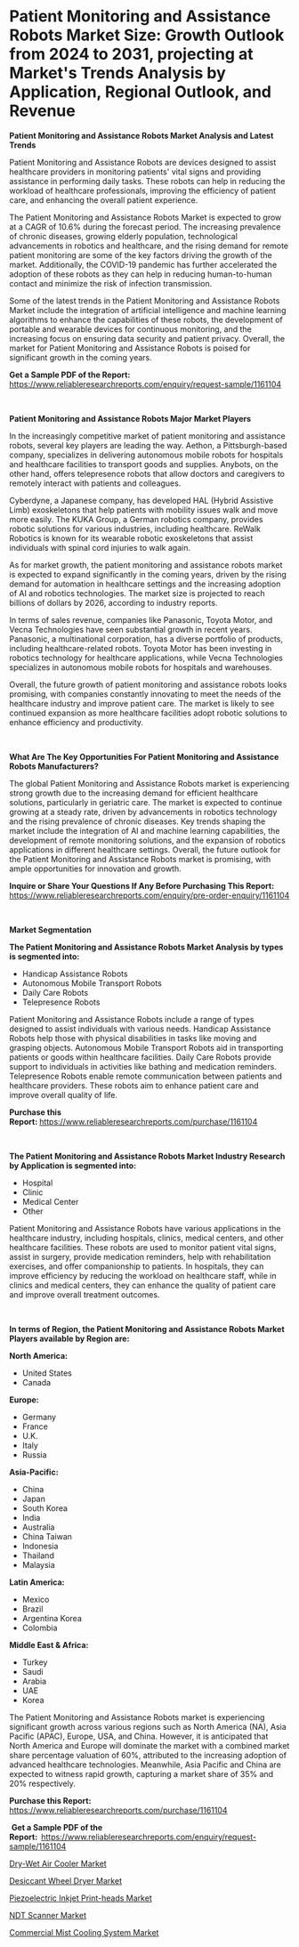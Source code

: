<p><h1>Patient Monitoring and Assistance Robots Market Size: Growth Outlook from 2024 to 2031, projecting at Market's Trends Analysis by Application, Regional Outlook, and Revenue</h1></p><p><strong>Patient Monitoring and Assistance Robots Market Analysis and Latest Trends</strong></p>
<p><p>Patient Monitoring and Assistance Robots are devices designed to assist healthcare providers in monitoring patients' vital signs and providing assistance in performing daily tasks. These robots can help in reducing the workload of healthcare professionals, improving the efficiency of patient care, and enhancing the overall patient experience.</p><p>The Patient Monitoring and Assistance Robots Market is expected to grow at a CAGR of 10.6% during the forecast period. The increasing prevalence of chronic diseases, growing elderly population, technological advancements in robotics and healthcare, and the rising demand for remote patient monitoring are some of the key factors driving the growth of the market. Additionally, the COVID-19 pandemic has further accelerated the adoption of these robots as they can help in reducing human-to-human contact and minimize the risk of infection transmission.</p><p>Some of the latest trends in the Patient Monitoring and Assistance Robots Market include the integration of artificial intelligence and machine learning algorithms to enhance the capabilities of these robots, the development of portable and wearable devices for continuous monitoring, and the increasing focus on ensuring data security and patient privacy. Overall, the market for Patient Monitoring and Assistance Robots is poised for significant growth in the coming years.</p></p>
<p><strong>Get a Sample PDF of the Report:&nbsp;</strong> <a href="https://www.reliableresearchreports.com/enquiry/request-sample/1161104">https://www.reliableresearchreports.com/enquiry/request-sample/1161104</a></p>
<p>&nbsp;</p>
<p><strong>Patient Monitoring and Assistance Robots Major Market Players</strong></p>
<p><p>In the increasingly competitive market of patient monitoring and assistance robots, several key players are leading the way. Aethon, a Pittsburgh-based company, specializes in delivering autonomous mobile robots for hospitals and healthcare facilities to transport goods and supplies. Anybots, on the other hand, offers telepresence robots that allow doctors and caregivers to remotely interact with patients and colleagues. </p><p>Cyberdyne, a Japanese company, has developed HAL (Hybrid Assistive Limb) exoskeletons that help patients with mobility issues walk and move more easily. The KUKA Group, a German robotics company, provides robotic solutions for various industries, including healthcare. ReWalk Robotics is known for its wearable robotic exoskeletons that assist individuals with spinal cord injuries to walk again.</p><p>As for market growth, the patient monitoring and assistance robots market is expected to expand significantly in the coming years, driven by the rising demand for automation in healthcare settings and the increasing adoption of AI and robotics technologies. The market size is projected to reach billions of dollars by 2026, according to industry reports.</p><p>In terms of sales revenue, companies like Panasonic, Toyota Motor, and Vecna Technologies have seen substantial growth in recent years. Panasonic, a multinational corporation, has a diverse portfolio of products, including healthcare-related robots. Toyota Motor has been investing in robotics technology for healthcare applications, while Vecna Technologies specializes in autonomous mobile robots for hospitals and warehouses.</p><p>Overall, the future growth of patient monitoring and assistance robots looks promising, with companies constantly innovating to meet the needs of the healthcare industry and improve patient care. The market is likely to see continued expansion as more healthcare facilities adopt robotic solutions to enhance efficiency and productivity.</p></p>
<p>&nbsp;</p>
<p><strong>What Are The Key Opportunities For Patient Monitoring and Assistance Robots Manufacturers?</strong></p>
<p><p>The global Patient Monitoring and Assistance Robots market is experiencing strong growth due to the increasing demand for efficient healthcare solutions, particularly in geriatric care. The market is expected to continue growing at a steady rate, driven by advancements in robotics technology and the rising prevalence of chronic diseases. Key trends shaping the market include the integration of AI and machine learning capabilities, the development of remote monitoring solutions, and the expansion of robotics applications in different healthcare settings. Overall, the future outlook for the Patient Monitoring and Assistance Robots market is promising, with ample opportunities for innovation and growth.</p></p>
<p><strong>Inquire or Share Your Questions If Any Before Purchasing This Report:</strong> <a href="https://www.reliableresearchreports.com/enquiry/pre-order-enquiry/1161104">https://www.reliableresearchreports.com/enquiry/pre-order-enquiry/1161104</a></p>
<p>&nbsp;</p>
<p><strong>Market Segmentation</strong></p>
<p><strong>The Patient Monitoring and Assistance Robots Market Analysis by types is segmented into:</strong></p>
<p><ul><li>Handicap Assistance Robots</li><li>Autonomous Mobile Transport Robots</li><li>Daily Care Robots</li><li>Telepresence Robots</li></ul></p>
<p><p>Patient Monitoring and Assistance Robots include a range of types designed to assist individuals with various needs. Handicap Assistance Robots help those with physical disabilities in tasks like moving and grasping objects. Autonomous Mobile Transport Robots aid in transporting patients or goods within healthcare facilities. Daily Care Robots provide support to individuals in activities like bathing and medication reminders. Telepresence Robots enable remote communication between patients and healthcare providers. These robots aim to enhance patient care and improve overall quality of life.</p></p>
<p><strong>Purchase this Report:&nbsp;</strong><a href="https://www.reliableresearchreports.com/purchase/1161104">https://www.reliableresearchreports.com/purchase/1161104</a></p>
<p>&nbsp;</p>
<p><strong>The Patient Monitoring and Assistance Robots Market Industry Research by Application is segmented into:</strong></p>
<p><ul><li>Hospital</li><li>Clinic</li><li>Medical Center</li><li>Other</li></ul></p>
<p><p>Patient Monitoring and Assistance Robots have various applications in the healthcare industry, including hospitals, clinics, medical centers, and other healthcare facilities. These robots are used to monitor patient vital signs, assist in surgery, provide medication reminders, help with rehabilitation exercises, and offer companionship to patients. In hospitals, they can improve efficiency by reducing the workload on healthcare staff, while in clinics and medical centers, they can enhance the quality of patient care and improve overall treatment outcomes.</p></p>
<p>&nbsp;</p>
<p><strong>In terms of Region, the Patient Monitoring and Assistance Robots Market Players available by Region are:</strong></p>
<p>
    <p> <strong> North America: </strong>
        <ul>
            <li>United States</li>
            <li>Canada</li>
        </ul>
        </p> 
    <p> <strong> Europe: </strong>
        <ul>
            <li>Germany</li>
            <li>France</li>
            <li>U.K.</li>
            <li>Italy</li>
            <li>Russia</li>
        </ul>
        </p> 
    <p> <strong> Asia-Pacific: </strong>
        <ul>
            <li>China</li>
            <li>Japan</li>
            <li>South Korea</li>
            <li>India</li>
            <li>Australia</li>
            <li>China Taiwan</li>
            <li>Indonesia</li>
            <li>Thailand</li>
            <li>Malaysia</li>
        </ul>
        </p> 
    <p> <strong> Latin America: </strong>
        <ul>
            <li>Mexico</li>
            <li>Brazil</li>
            <li>Argentina Korea</li>
            <li>Colombia</li>
        </ul>
        </p> 
    <p> <strong> Middle East & Africa: </strong>
        <ul>
            <li>Turkey</li>
            <li>Saudi</li>
            <li>Arabia</li>
            <li>UAE</li>
            <li>Korea</li>
        </ul>
    </p>
    </p>
<p><p>The Patient Monitoring and Assistance Robots market is experiencing significant growth across various regions such as North America (NA), Asia Pacific (APAC), Europe, USA, and China. However, it is anticipated that North America and Europe will dominate the market with a combined market share percentage valuation of 60%, attributed to the increasing adoption of advanced healthcare technologies. Meanwhile, Asia Pacific and China are expected to witness rapid growth, capturing a market share of 35% and 20% respectively.</p></p>
<p><strong>Purchase this Report: </strong><a href="https://www.reliableresearchreports.com/purchase/1161104">https://www.reliableresearchreports.com/purchase/1161104</a></p>
<p>&nbsp;<strong>Get a Sample PDF of the Report:&nbsp;&nbsp;</strong><a href="https://www.reliableresearchreports.com/enquiry/request-sample/1161104">https://www.reliableresearchreports.com/enquiry/request-sample/1161104</a></p>
<p><strong></strong></p>
<p><p><a href="https://github.com/AKSHATREPORTPRIME/Market-Research-Report-List-3/blob/main/dry-wet-air-cooler-market.md">Dry-Wet Air Cooler Market</a></p><p><a href="https://medium.com/p/24c27e12668a/edit">Desiccant Wheel Dryer Market</a></p><p><a href="https://github.com/rahu1505/Market-Research-Report-List-2/blob/main/piezoelectric-inkjet-print-heads-market.md">Piezoelectric Inkjet Print-heads Market</a></p><p><a href="https://medium.com/p/a2543434e5b1/edit">NDT Scanner Market</a></p><p><a href="https://medium.com/p/9da871e4c50f/edit">Commercial Mist Cooling System Market</a></p></p>